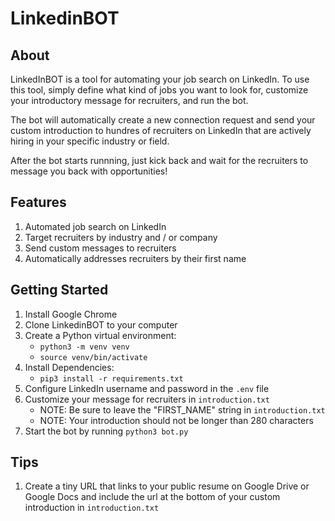 # LinkedinBOT

## About 
LinkedInBOT is a tool for automating your job search on LinkedIn. 
To use this tool, simply define what kind of jobs you want to look for, customize your introductory message for recruiters, and run the bot. 

The bot will automatically create a new connection request and send your custom introduction to hundres of recruiters on LinkedIn that are actively hiring in your specific industry or field.

After the bot starts runnning, just kick back and wait for the recruiters to message you back with opportunities!

## Features
1. Automated job search on LinkedIn 
2. Target recruiters by industry and / or company
3. Send custom messages to recruiters
4. Automatically addresses recruiters by their first name

## Getting Started 
1. Install Google Chrome
2. Clone LinkedinBOT to your computer 
3. Create a Python virtual environment:
	- `python3 -m venv venv`
	- `source venv/bin/activate`
4. Install Dependencies:
	- `pip3 install -r requirements.txt`
6. Configure LinkedIn username and password in the `.env` file
7. Customize your message for recruiters in `introduction.txt`
	- NOTE: Be sure to leave the "FIRST_NAME" string in `introduction.txt` 
	- NOTE: Your introduction should not be longer than 280 characters
8. Start the bot by running `python3 bot.py`

## Tips
1. Create a tiny URL that links to your public resume on Google Drive or Google Docs and include the url at the bottom of your custom introduction in `introduction.txt`
